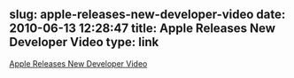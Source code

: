 slug: apple-releases-new-developer-video
date: 2010-06-13 12:28:47
title: Apple Releases New Developer Video
type: link
---

[Apple Releases New Developer Video](http://www.macstories.net/news/apple-releases-new-developer-video/?utm_source=feedburner&utm_medium=feed&utm_campaign=Feed%3A+macstoriesnet+%28MacStories%29)
